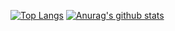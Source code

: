 [![Top Langs](https://github-readme-stats.vercel.app/api/top-langs/?username=phaesoo&hide=c&hide=scss)](https://github.com/anuraghazra/github-readme-stats)
[![Anurag's github stats](https://github-readme-stats.vercel.app/api?username=phaesoo)](https://github.com/anuraghazra/github-readme-stats)
